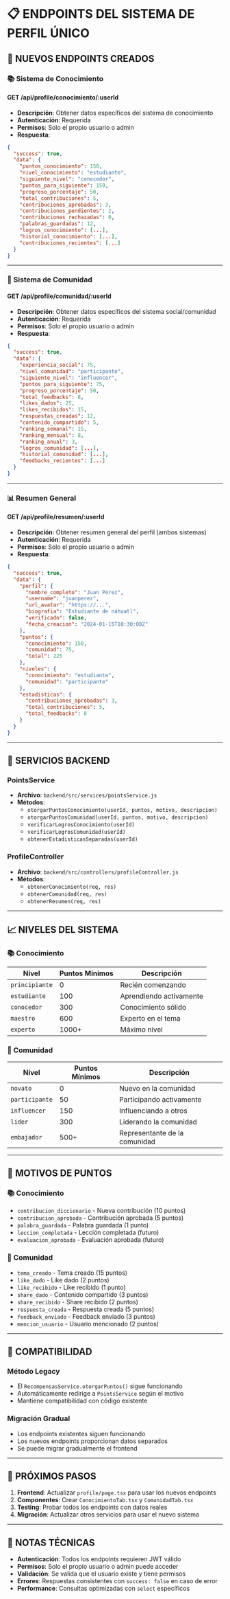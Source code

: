 # 📋 ENDPOINTS DEL SISTEMA DE PERFIL ÚNICO

## 🎯 **NUEVOS ENDPOINTS CREADOS**

### **📚 Sistema de Conocimiento**

#### **GET /api/profile/conocimiento/:userId**
- **Descripción**: Obtener datos específicos del sistema de conocimiento
- **Autenticación**: Requerida
- **Permisos**: Solo el propio usuario o admin
- **Respuesta**:
```json
{
  "success": true,
  "data": {
    "puntos_conocimiento": 150,
    "nivel_conocimiento": "estudiante",
    "siguiente_nivel": "conocedor",
    "puntos_para_siguiente": 150,
    "progreso_porcentaje": 50,
    "total_contribuciones": 5,
    "contribuciones_aprobadas": 3,
    "contribuciones_pendientes": 2,
    "contribuciones_rechazadas": 0,
    "palabras_guardadas": 12,
    "logros_conocimiento": [...],
    "historial_conocimiento": [...],
    "contribuciones_recientes": [...]
  }
}
```

---

### **💬 Sistema de Comunidad**

#### **GET /api/profile/comunidad/:userId**
- **Descripción**: Obtener datos específicos del sistema social/comunidad
- **Autenticación**: Requerida
- **Permisos**: Solo el propio usuario o admin
- **Respuesta**:
```json
{
  "success": true,
  "data": {
    "experiencia_social": 75,
    "nivel_comunidad": "participante",
    "siguiente_nivel": "influencer",
    "puntos_para_siguiente": 75,
    "progreso_porcentaje": 50,
    "total_feedbacks": 8,
    "likes_dados": 25,
    "likes_recibidos": 15,
    "respuestas_creadas": 12,
    "contenido_compartido": 5,
    "ranking_semanal": 15,
    "ranking_mensual": 8,
    "ranking_anual": 3,
    "logros_comunidad": [...],
    "historial_comunidad": [...],
    "feedbacks_recientes": [...]
  }
}
```

---

### **📊 Resumen General**

#### **GET /api/profile/resumen/:userId**
- **Descripción**: Obtener resumen general del perfil (ambos sistemas)
- **Autenticación**: Requerida
- **Permisos**: Solo el propio usuario o admin
- **Respuesta**:
```json
{
  "success": true,
  "data": {
    "perfil": {
      "nombre_completo": "Juan Pérez",
      "username": "juanperez",
      "url_avatar": "https://...",
      "biografia": "Estudiante de náhuatl",
      "verificado": false,
      "fecha_creacion": "2024-01-15T10:30:00Z"
    },
    "puntos": {
      "conocimiento": 150,
      "comunidad": 75,
      "total": 225
    },
    "niveles": {
      "conocimiento": "estudiante",
      "comunidad": "participante"
    },
    "estadisticas": {
      "contribuciones_aprobadas": 3,
      "total_contribuciones": 5,
      "total_feedbacks": 8
    }
  }
}
```

---

## 🔧 **SERVICIOS BACKEND**

### **PointsService**
- **Archivo**: `backend/src/services/pointsService.js`
- **Métodos**:
  - `otorgarPuntosConocimiento(userId, puntos, motivo, descripcion)`
  - `otorgarPuntosComunidad(userId, puntos, motivo, descripcion)`
  - `verificarLogrosConocimiento(userId)`
  - `verificarLogrosComunidad(userId)`
  - `obtenerEstadisticasSeparadas(userId)`

### **ProfileController**
- **Archivo**: `backend/src/controllers/profileController.js`
- **Métodos**:
  - `obtenerConocimiento(req, res)`
  - `obtenerComunidad(req, res)`
  - `obtenerResumen(req, res)`

---

## 📈 **NIVELES DEL SISTEMA**

### **📚 Conocimiento**
| Nivel | Puntos Mínimos | Descripción |
|-------|----------------|-------------|
| `principiante` | 0 | Recién comenzando |
| `estudiante` | 100 | Aprendiendo activamente |
| `conocedor` | 300 | Conocimiento sólido |
| `maestro` | 600 | Experto en el tema |
| `experto` | 1000+ | Máximo nivel |

### **💬 Comunidad**
| Nivel | Puntos Mínimos | Descripción |
|-------|----------------|-------------|
| `novato` | 0 | Nuevo en la comunidad |
| `participante` | 50 | Participando activamente |
| `influencer` | 150 | Influenciando a otros |
| `lider` | 300 | Liderando la comunidad |
| `embajador` | 500+ | Representante de la comunidad |

---

## 🎯 **MOTIVOS DE PUNTOS**

### **📚 Conocimiento**
- `contribucion_diccionario` - Nueva contribución (10 puntos)
- `contribucion_aprobada` - Contribución aprobada (5 puntos)
- `palabra_guardada` - Palabra guardada (1 punto)
- `leccion_completada` - Lección completada (futuro)
- `evaluacion_aprobada` - Evaluación aprobada (futuro)

### **💬 Comunidad**
- `tema_creado` - Tema creado (15 puntos)
- `like_dado` - Like dado (2 puntos)
- `like_recibido` - Like recibido (1 punto)
- `share_dado` - Contenido compartido (3 puntos)
- `share_recibido` - Share recibido (2 puntos)
- `respuesta_creada` - Respuesta creada (5 puntos)
- `feedback_enviado` - Feedback enviado (3 puntos)
- `mencion_usuario` - Usuario mencionado (2 puntos)

---

## 🔄 **COMPATIBILIDAD**

### **Método Legacy**
- El `RecompensasService.otorgarPuntos()` sigue funcionando
- Automáticamente redirige a `PointsService` según el motivo
- Mantiene compatibilidad con código existente

### **Migración Gradual**
- Los endpoints existentes siguen funcionando
- Los nuevos endpoints proporcionan datos separados
- Se puede migrar gradualmente el frontend

---

## 🚀 **PRÓXIMOS PASOS**

1. **Frontend**: Actualizar `profile/page.tsx` para usar los nuevos endpoints
2. **Componentes**: Crear `ConocimientoTab.tsx` y `ComunidadTab.tsx`
3. **Testing**: Probar todos los endpoints con datos reales
4. **Migración**: Actualizar otros servicios para usar el nuevo sistema

---

## 📝 **NOTAS TÉCNICAS**

- **Autenticación**: Todos los endpoints requieren JWT válido
- **Permisos**: Solo el propio usuario o admin puede acceder
- **Validación**: Se valida que el usuario existe y tiene permisos
- **Errores**: Respuestas consistentes con `success: false` en caso de error
- **Performance**: Consultas optimizadas con `select` específicos
